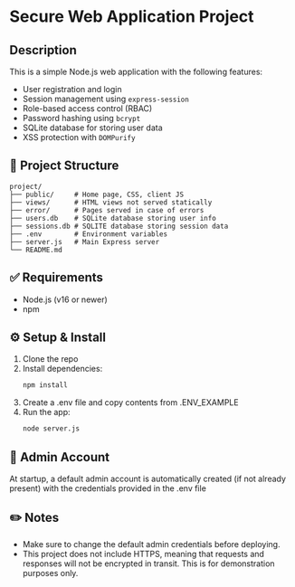 # Secure Web Application Project

## Description

This is a simple Node.js web application with the following features:
- User registration and login
- Session management using `express-session`
- Role-based access control (RBAC)
- Password hashing using `bcrypt`
- SQLite database for storing user data
- XSS protection with `DOMPurify`

## 📁 Project Structure

```
project/
├── public/     # Home page, CSS, client JS
├── views/      # HTML views not served statically
├── error/      # Pages served in case of errors
├── users.db    # SQLite database storing user info
├── sessions.db # SQLITE database storing session data
├── .env        # Environment variables
├── server.js   # Main Express server
└── README.md
```
## ✅ Requirements

- Node.js (v16 or newer)
- npm

## ⚙️ Setup & Install

1. Clone the repo
2. Install dependencies:
    ```bash
    npm install
    ```
3. Create a .env file and copy contents from .ENV_EXAMPLE
4. Run the app:
    ```bash
    node server.js
    ```

## 🔐 Admin Account

At startup, a default admin account is automatically created (if not already present) with the credentials provided in the .env file

## ✏️ Notes

- Make sure to change the default admin credentials before deploying.
- This project does not include HTTPS, meaning that requests and responses will not be encrypted in transit. This is for demonstration purposes only.
